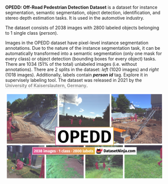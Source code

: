**OPEDD: Off-Road Pedestrian Detection Dataset** is a dataset for instance segmentation, semantic segmentation, object detection, identification, and stereo depth estimation tasks. It is used in the automotive industry. 

The dataset consists of 2038 images with 2800 labeled objects belonging to 1 single class (*person*).

Images in the OPEDD dataset have pixel-level instance segmentation annotations. Due to the nature of the instance segmentation task, it can be automatically transformed into a semantic segmentation (only one mask for every class) or object detection (bounding boxes for every object) tasks. There are 1034 (51% of the total) unlabeled images (i.e. without annotations). There are 2 splits in the dataset: *left* (1020 images) and *right* (1018 images). Additionally, labels contain ***person id*** tag. Explore it in supervisely labeling tool. The dataset was released in 2021 by the <span style="font-weight: 600; color: grey; border-bottom: 1px dashed #d3d3d3;">University of Kaiserslautern, Germany</span>.

<img src="https://github.com/dataset-ninja/opedd/raw/main/visualizations/poster.png">
